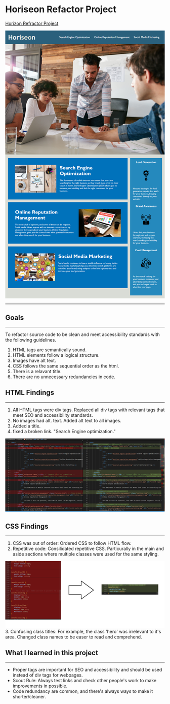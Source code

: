 # Horiseon Refactor Project

[Horizon Refractor Project](http://127.0.0.1:5500/02-Homework/Develop/index.html#search-engine-optimization)

![Website Image](https://github.com/Ewager1/Horiseon-Refactor/blob/762f15fefd191d7e30e1e3fcc93d6abb88730adf/02-Homework/Assets/01-html-css-git-homework-demo.png)

---

## Goals

---

To refactor source code to be clean and meet accessibility standards with the following guidelines.

1. HTML tags are semantically sound.
2. HTML elements follow a logical structure.
3. Images have alt text.
4. CSS follows the same sequential order as the html.
5. There is a relavant title.
6. There are no unnecessary redundancies in code.

## HTML Findings

---

1. All HTML tags were div tags. Replaced all div tags with relevant tags that meet SEO and accessibility standards.
2. No images had alt. text. Added alt text to all images.
3. Added a title.
4. fixed a broken link. "Search Engine optimization."

![HTML Comparison](https://github.com/Ewager1/Horiseon-Refactor/blob/e77354a593d26d5c16dc9a33ca34a863fd6ce858/02-Homework/Assets/html-comparison.png)

## CSS Findings

---

1. CSS was out of order: Ordered CSS to follow HTML flow.
2. Repetitive code: Consilidated repetitive CSS. Particurally in the main and aside sections where multiple classes were used for the same styling.

![Shortened Code Example](https://github.com/Ewager1/Horiseon-Refactor/blob/e77354a593d26d5c16dc9a33ca34a863fd6ce858/02-Homework/Assets/shortened-code-example.png) 3. Confusing class titles: For example, the class 'hero' was irrelevant to it's area. Changed class names to be easer to read and comprehend.

## What I learned in this project

---

- Proper tags are important for SEO and accessibility and should be used instead of div tags for webpages.
- Scout Rule: Always test links and check other people's work to make improvements in possible.
- Code redundancy are common, and there's always ways to make it shorter/cleaner.
